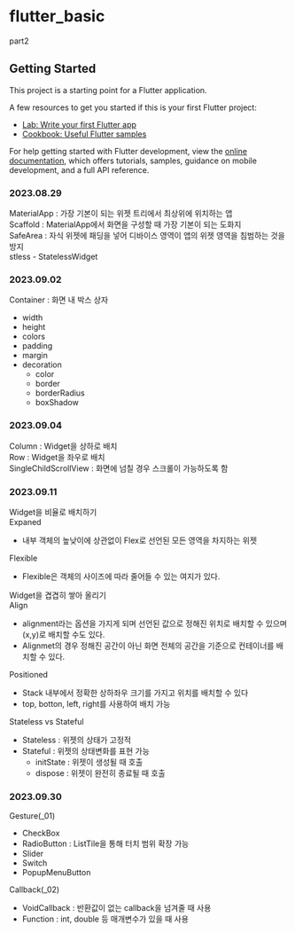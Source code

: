 # flutter_basic

part2

## Getting Started

This project is a starting point for a Flutter application.

A few resources to get you started if this is your first Flutter project:

- [Lab: Write your first Flutter app](https://docs.flutter.dev/get-started/codelab)
- [Cookbook: Useful Flutter samples](https://docs.flutter.dev/cookbook)

For help getting started with Flutter development, view the
[online documentation](https://docs.flutter.dev/), which offers tutorials,
samples, guidance on mobile development, and a full API reference.

### 2023.08.29
MaterialApp : 가장 기본이 되는 위젯 트리에서 최상위에 위치하는 앱  
Scaffold : MaterialApp에서 화면을 구성할 때 가장 기본이 되는 도화지  
SafeArea : 자식 위젯에 패딩을 넣어 디바이스 영역이 앱의 위젯 영역을 침범하는 것을 방지  
stless - StatelessWidget

### 2023.09.02
Container : 화면 내 박스 상자
- width
- height
- colors
- padding
- margin
- decoration
  - color
  - border
  - borderRadius
  - boxShadow

### 2023.09.04  
Column : Widget을 상하로 배치  
Row : Widget을 좌우로 배치  
SingleChildScrollView : 화면에 넘칠 경우 스크롤이 가능하도록 함  

### 2023.09.11  
Widget을 비율로 배치하기  
Expaned  
- 내부 객체의 높낮이에 상관없이 Flex로 선언된 모든 영역을 차지하는 위젯 
  
Flexible  
- Flexible은 객체의 사이즈에 따라 줄어들 수 있는 여지가 있다.  
  
Widget을 겹겹히 쌓아 올리기  
Align
- alignment라는 옵션을 가지게 되며 선언된 값으로 정해진 위치로 배치할 수 있으며 (x,y)로 배치할 수도 있다.
- Alignmet의 경우 정해진 공간이 아닌 화면 전체의 공간을 기준으로 컨테이너를 배치할 수 있다.
  
Positioned  
- Stack 내부에서 정확한 상하좌우 크기를 가지고 위치를 배치할 수 있다
- top, botton, left, right를 사용하여 배치 가능  
  
Stateless vs Stateful
- Stateless : 위젯의 상태가 고정적
- Stateful : 위젯의 상태변화를 표현 가능
  - initState : 위젯이 생성될 때 호출
  - dispose : 위젯이 완전히 종료될 때 호출

### 2023.09.30  
Gesture(_01)  
- CheckBox  
- RadioButton : ListTile을 통해 터치 범위 확장 가능  
- Slider
- Switch
- PopupMenuButton
  
Callback(_02)  
- VoidCallback : 반환값이 없는 callback을 넘겨줄 때 사용  
- Function : int, double 등 매개변수가 있을 때 사용  